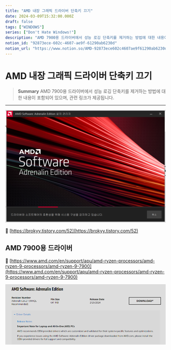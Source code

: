 ```yaml
---
title: "AMD 내장 그래픽 드라이버 단축키 끄기"
date: 2024-03-09T15:32:00.000Z
draft: false
tags: ["WINDOWS"]
series: ["Don't Hate Windows!"]
description: "AMD 7900용 드라이버에서 성능 로깅 단축키를 제거하는 방법에 대한 내용이 포함되어 있으며, 관련 링크가 제공됩니다."
notion_id: "92873ece-602c-4607-ae9f-61290ab6230d"
notion_url: "https://www.notion.so/AMD-92873ece602c4607ae9f61290ab6230d"
---
```


# AMD 내장 그래픽 드라이버 단축키 끄기

> **Summary**
> AMD 7900용 드라이버에서 성능 로깅 단축키를 제거하는 방법에 대한 내용이 포함되어 있으며, 관련 링크가 제공됩니다.

---

![Image](image_4fe7b62260b0.png)

🔗 [https://brokyy.tistory.com/52](https://brokyy.tistory.com/52)

## AMD 7900용 드라이버

🔗 [https://www.amd.com/en/support/apu/amd-ryzen-processors/amd-ryzen-9-processors/amd-ryzen-9-7900](https://www.amd.com/en/support/apu/amd-ryzen-processors/amd-ryzen-9-processors/amd-ryzen-9-7900)

![Image](image_99d4ffdf6bf8.png)


